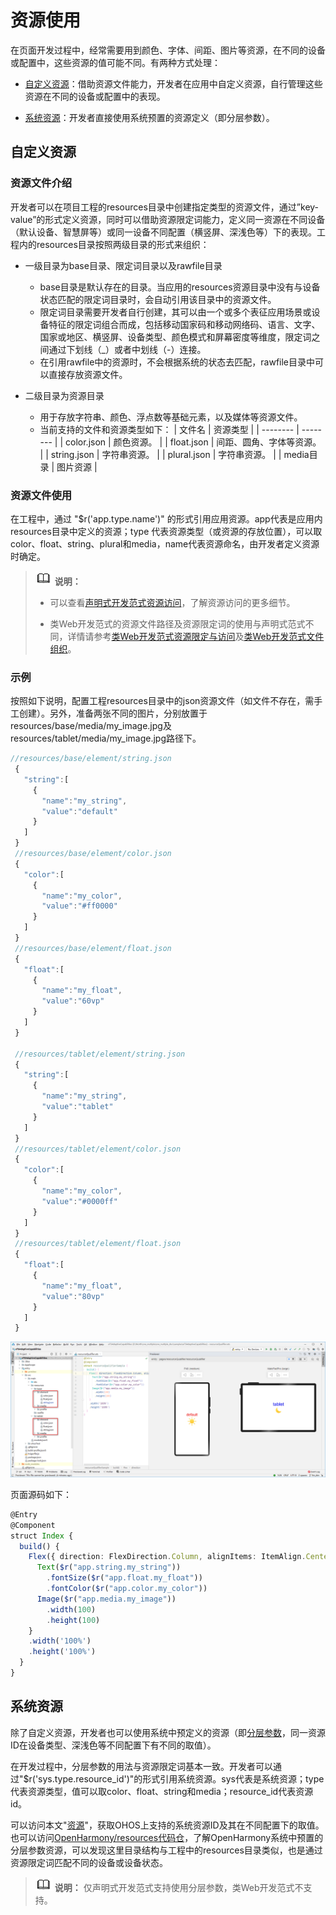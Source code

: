 # 资源使用


在页面开发过程中，经常需要用到颜色、字体、间距、图片等资源，在不同的设备或配置中，这些资源的值可能不同。有两种方式处理：


- [自定义资源](#自定义资源)：借助资源文件能力，开发者在应用中自定义资源，自行管理这些资源在不同的设备或配置中的表现。

- [系统资源](#系统资源)：开发者直接使用系统预置的资源定义（即分层参数）。


## 自定义资源


### 资源文件介绍

开发者可以在项目工程的resources目录中创建指定类型的资源文件，通过”key-value”的形式定义资源，同时可以借助资源限定词能力，定义同一资源在不同设备（默认设备、智慧屏等）或同一设备不同配置（横竖屏、深浅色等）下的表现。工程内的resources目录按照两级目录的形式来组织：

- 一级目录为base目录、限定词目录以及rawfile目录
  - base目录是默认存在的目录。当应用的resources资源目录中没有与设备状态匹配的限定词目录时，会自动引用该目录中的资源文件。
  - 限定词目录需要开发者自行创建，其可以由一个或多个表征应用场景或设备特征的限定词组合而成，包括移动国家码和移动网络码、语言、文字、国家或地区、横竖屏、设备类型、颜色模式和屏幕密度等维度，限定词之间通过下划线（_）或者中划线（-）连接。
  - 在引用rawfile中的资源时，不会根据系统的状态去匹配，rawfile目录中可以直接存放资源文件。

- 二级目录为资源目录
  - 用于存放字符串、颜色、浮点数等基础元素，以及媒体等资源文件。
  - 当前支持的文件和资源类型如下：
       | 文件名 | 资源类型 |
     | -------- | -------- |
     | color.json | 颜色资源。 |
     | float.json | 间距、圆角、字体等资源。 |
     | string.json | 字符串资源。 |
     | plural.json | 字符串资源。 |
     | media目录 | 图片资源 |


### 资源文件使用

在工程中，通过 "$r('app.type.name')" 的形式引用应用资源。app代表是应用内resources目录中定义的资源；type 代表资源类型（或资源的存放位置），可以取 color、float、string、plural和media，name代表资源命名，由开发者定义资源时确定。

> ![icon-note.gif](public_sys-resources/icon-note.gif) **说明：**
> - 可以查看[声明式开发范式资源访问](https://gitee.com/openharmony/docs/blob/master/zh-cn/application-dev/ui/ts-application-resource-access.md)，了解资源访问的更多细节。
> 
> - 类Web开发范式的资源文件路径及资源限定词的使用与声明式范式不同，详情请参考[类Web开发范式资源限定与访问](https://gitee.com/openharmony/docs/blob/master/zh-cn/application-dev/ui/js-framework-resource-restriction.md)及[类Web开发范式文件组织](https://gitee.com/openharmony/docs/blob/master/zh-cn/application-dev/ui/js-framework-file.md)。


### 示例

按照如下说明，配置工程resources目录中的json资源文件（如文件不存在，需手工创建）。另外，准备两张不同的图片，分别放置于resources/base/media/my_image.jpg及resources/tablet/media/my_image.jpg路径下。


```ts
//resources/base/element/string.json
 {
   "string":[
     {
       "name":"my_string",
       "value":"default"
     }
   ]
 }
 //resources/base/element/color.json
 {
   "color":[
     {
       "name":"my_color",
       "value":"#ff0000"
     }
   ]
 }
 //resources/base/element/float.json
 {
   "float":[
     {
       "name":"my_float",
       "value":"60vp"
     }
   ]
 }

 //resources/tablet/element/string.json
 {
   "string":[
     {
       "name":"my_string",
       "value":"tablet"
     }
   ]
 }
 //resources/tablet/element/color.json
 {
   "color":[
     {
       "name":"my_color",
       "value":"#0000ff"
     }
   ]
 }
 //resources/tablet/element/float.json
 {
   "float":[
     {
       "name":"my_float",
       "value":"80vp"
     }
   ]
 }
```

![zh-cn_image_0000001267577314](figures/zh-cn_image_0000001267577314.png)

页面源码如下：


```ts
@Entry
@Component
struct Index {
  build() {
    Flex({ direction: FlexDirection.Column, alignItems: ItemAlign.Center, justifyContent: FlexAlign.Center }) {
      Text($r("app.string.my_string"))
        .fontSize($r("app.float.my_float"))
        .fontColor($r("app.color.my_color"))
      Image($r("app.media.my_image"))
        .width(100)
        .height(100)
    }
    .width('100%')
    .height('100%')
  }
}
```


## 系统资源

除了自定义资源，开发者也可以使用系统中预定义的资源（即[分层参数](visual-style-basics.md)，同一资源ID在设备类型、深浅色等不同配置下有不同的取值）。

在开发过程中，分层参数的用法与资源限定词基本一致。开发者可以通过"$r('sys.type.resource_id')"的形式引用系统资源。sys代表是系统资源；type代表资源类型，值可以取color、float、string和media；resource_id代表资源id。

可以访问本文"[资源](OHOS_资源分层设计表_V1.0.01.xlsm)"，获取OHOS上支持的系统资源ID及其在不同配置下的取值。也可以访问[OpenHarmony/resources代码仓](https://gitee.com/openharmony/resources/tree/master/systemres/main/resources)，了解OpenHarmony系统中预置的分层参数资源，可以发现这里目录结构与工程中的resources目录类似，也是通过资源限定词匹配不同的设备或设备状态。

> ![icon-note.gif](public_sys-resources/icon-note.gif) **说明：**
> 仅声明式开发范式支持使用分层参数，类Web开发范式不支持。
